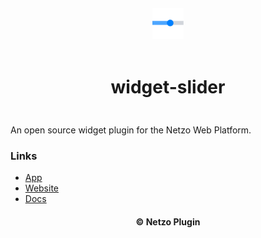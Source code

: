 <div align="center">
  <a href="https://netzo.io" target="_blank" >
    <img height="50" src="https://raw.githubusercontent.com/netzoio/netzo/main/plugins/widgets/widget-slider/src/assets/icon.png" style="margin: 12px 0px" />
  </a>

  <h1 style="padding: 6px 0px 24px 0px">widget-slider</h1>
</div>

An open source widget plugin for the Netzo Web Platform.

### Links

- [App](https://app.netzo.io)
- [Website](https://netzo.io)
- [Docs](https://docs.netzo.io)

<div align="center">
  <h4>© Netzo Plugin</h4>
</div>
